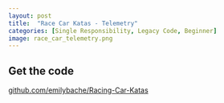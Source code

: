 ```yaml
---
layout: post
title:  "Race Car Katas - Telemetry"
categories: [Single Responsibility, Legacy Code, Beginner]
image: race_car_telemetry.png
---
```


## Get the code

[github.com/emilybache/Racing-Car-Katas](https://github.com/emilybache/Racing-Car-Katas)
